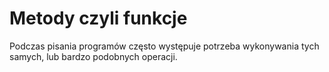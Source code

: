 # Metody czyli funkcje

Podczas pisania programów często występuje potrzeba wykonywania tych samych, lub bardzo podobnych operacji.